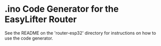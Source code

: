 # .ino Code Generator for the EasyLifter Router

See the README on the 'router-esp32' directory for instructions on how to use the code generator.